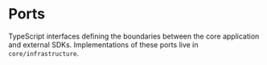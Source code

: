# Ports

TypeScript interfaces defining the boundaries between the core application and external SDKs.
Implementations of these ports live in `core/infrastructure`.
